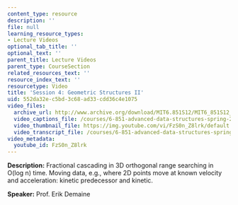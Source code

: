 ```yaml
---
content_type: resource
description: ''
file: null
learning_resource_types:
- Lecture Videos
optional_tab_title: ''
optional_text: ''
parent_title: Lecture Videos
parent_type: CourseSection
related_resources_text: ''
resource_index_text: ''
resourcetype: Video
title: 'Session 4: Geometric Structures II'
uid: 552da32e-c5bd-3c68-ad33-cdd36c4e1075
video_files:
  archive_url: http://www.archive.org/download/MIT6.851S12/MIT6_851S12_lec04_300k.mp4
  video_captions_file: /courses/6-851-advanced-data-structures-spring-2012/d0d4061cfbca5ae4996409e6dd87768f_FzS0n_Z8lrk.vtt
  video_thumbnail_file: https://img.youtube.com/vi/FzS0n_Z8lrk/default.jpg
  video_transcript_file: /courses/6-851-advanced-data-structures-spring-2012/476deba0346d2d69d907b45faef41578_FzS0n_Z8lrk.pdf
video_metadata:
  youtube_id: FzS0n_Z8lrk
---
```


**Description:** Fractional cascading in 3D orthogonal range searching in O(log n) time. Moving data, e.g., where 2D points move at known velocity and acceleration: kinetic predecessor and kinetic.

**Speaker:** Prof. Erik Demaine